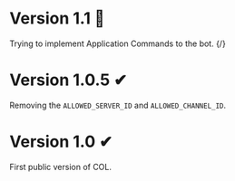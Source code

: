 # Version 1.1 🚧
Trying to implement Application Commands to the bot. {/}

# Version 1.0.5 ✔
Removing the `ALLOWED_SERVER_ID` and `ALLOWED_CHANNEL_ID`.

# Version 1.0 ✔ 
First public version of COL.
